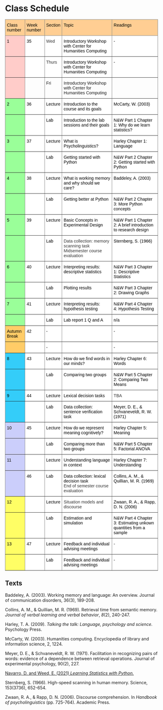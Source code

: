 # Class Schedule

<style type="text/css">
.tg  {border-collapse:collapse;border-spacing:0;}
.tg td{border-color:black;border-style:solid;border-width:1px;font-family:Arial, sans-serif;font-size:14px;
  overflow:hidden;padding:10px 5px;word-break:normal;}
.tg th{border-color:black;border-style:solid;border-width:1px;font-family:Arial, sans-serif;font-size:14px;
  font-weight:normal;overflow:hidden;padding:10px 5px;word-break:normal;}
.tg .tg-5k28{background-color:#9AFF99;border-color:inherit;color:#333;text-align:left;vertical-align:top}
.tg .tg-acii{background-color:#FFF;border-color:inherit;color:#333;text-align:left;vertical-align:top}
.tg .tg-3aje{background-color:#FFFE65;border-color:inherit;color:#333;text-align:left;vertical-align:top}
.tg .tg-cnto{background-color:#FFCE93;border-color:inherit;color:#333;text-align:left;vertical-align:top}
.tg .tg-j7vb{background-color:#FFCC67;border-color:inherit;color:#333;text-align:left;vertical-align:top}
.tg .tg-7eta{background-color:#ffccc9;border-color:inherit;color:#333;text-align:left;vertical-align:top}
.tg .tg-90e1{background-color:#ffccc9;border-color:inherit;text-align:left;vertical-align:top}
.tg .tg-0pky{border-color:inherit;text-align:left;vertical-align:top}
.tg .tg-hlfh{background-color:#34CDF9;border-color:inherit;color:#333;text-align:left;vertical-align:top}
.tg .tg-qg79{background-color:#CBCEFB;border-color:inherit;color:#333;text-align:left;vertical-align:top}
</style>
<table class="tg">
<thead>
  <tr>
    <th class="tg-cnto"><span style="font-weight:400;font-style:normal;text-decoration:none;color:black">Class number</span></th>
    <th class="tg-cnto"><span style="font-weight:400;font-style:normal;text-decoration:none;color:black">Week number</span></th>
    <th class="tg-cnto"><span style="font-weight:400;font-style:normal;text-decoration:none;color:black">Section</span></th>
    <th class="tg-cnto"><span style="font-weight:400;font-style:normal;text-decoration:none;color:black">Topic</span></th>
    <th class="tg-cnto"><span style="font-weight:400;font-style:normal;text-decoration:none;color:black">Readings</span></th>
  </tr>
</thead>
<tbody>
  <tr>
    <td class="tg-7eta"><span style="font-weight:400;font-style:normal;text-decoration:none;color:black">1</span></td>
    <td class="tg-acii"><span style="font-weight:400;font-style:normal;text-decoration:none;color:black">35</span></td>
    <td class="tg-acii">Wed</td>
    <td class="tg-acii"><span style="font-weight:400;font-style:normal;text-decoration:none;color:black">Introductory Workshop with Center for Humanities Computing</span></td>
    <td class="tg-acii"><span style="font-weight:400;font-style:normal;text-decoration:none;color:black">-</span></td>
  </tr>
  <tr>
    <td class="tg-7eta"></td>
    <td class="tg-acii"></td>
    <td class="tg-acii">Thurs</td>
    <td class="tg-acii"><span style="font-weight:400;font-style:normal;text-decoration:none;color:black">Introductory Workshop with Center for Humanities Computing</span></td>
    <td class="tg-acii"><span style="font-weight:400;font-style:normal;text-decoration:none;color:black">-</span></td>
  </tr>
  <tr>
    <td class="tg-90e1"></td>
    <td class="tg-0pky"></td>
    <td class="tg-0pky">Fri</td>
    <td class="tg-0pky"><span style="font-weight:normal;font-style:normal;text-decoration:none">Introductory Workshop with Center for Humanities Computing</span></td>
    <td class="tg-0pky"></td>
  </tr>
  <tr>
    <td class="tg-5k28"><span style="font-weight:400;font-style:normal;text-decoration:none;color:black">2</span></td>
    <td class="tg-acii"><span style="font-weight:400;font-style:normal;text-decoration:none;color:black">36</span></td>
    <td class="tg-acii"><span style="font-weight:400;font-style:normal;text-decoration:none;color:black">Lecture</span></td>
    <td class="tg-acii"><span style="font-weight:400;font-style:normal;text-decoration:none;color:black">Introduction to the course and its goals</span></td>
    <td class="tg-acii"><span style="font-weight:400;font-style:normal;text-decoration:none;color:black">McCarty, W. (2003)</span></td>
  </tr>
  <tr>
    <td class="tg-5k28"></td>
    <td class="tg-acii"></td>
    <td class="tg-acii"><span style="font-weight:400;font-style:normal;text-decoration:none;color:black">Lab</span></td>
    <td class="tg-acii"><span style="font-weight:400;font-style:normal;text-decoration:none;color:black">Introduction to the lab sessions and their goals</span></td>
    <td class="tg-acii"><span style="font-weight:400;font-style:normal;text-decoration:none;color:black">N&amp;W Part 1 Chapter 1: Why do we learn statistics?</span></td>
  </tr>
  <tr>
    <td class="tg-5k28"><span style="font-weight:400;font-style:normal;text-decoration:none;color:black">3</span></td>
    <td class="tg-acii"><span style="font-weight:400;font-style:normal;text-decoration:none;color:black">37</span></td>
    <td class="tg-acii"><span style="font-weight:400;font-style:normal;text-decoration:none;color:black">Lecture</span></td>
    <td class="tg-acii"><span style="font-weight:400;font-style:normal;text-decoration:none;color:black">What is Psycholinguistics?</span></td>
    <td class="tg-acii"><span style="font-weight:400;font-style:normal;text-decoration:none;color:black">Harley Chapter 1: Language</span></td>
  </tr>
  <tr>
    <td class="tg-5k28"></td>
    <td class="tg-acii"></td>
    <td class="tg-acii"><span style="font-weight:400;font-style:normal;text-decoration:none;color:black">Lab</span></td>
    <td class="tg-acii"><span style="font-weight:400;font-style:normal;text-decoration:none;color:black">Getting started with Python</span></td>
    <td class="tg-acii"><span style="font-weight:400;font-style:normal;text-decoration:none;color:black">N&amp;W Part 2 Chapter 2: Getting started with Python</span></td>
  </tr>
  <tr>
    <td class="tg-5k28"><span style="font-weight:400;font-style:normal;text-decoration:none;color:black">4</span></td>
    <td class="tg-acii"><span style="font-weight:400;font-style:normal;text-decoration:none;color:black">38</span></td>
    <td class="tg-acii"><span style="font-weight:400;font-style:normal;text-decoration:none;color:black">Lecture</span></td>
    <td class="tg-acii"><span style="font-weight:400;font-style:normal;text-decoration:none;color:black">What is working memory and why should we care?</span></td>
    <td class="tg-acii"><span style="font-weight:400;font-style:normal;text-decoration:none;color:black">Baddeley, A. (2003)</span></td>
  </tr>
  <tr>
    <td class="tg-5k28"></td>
    <td class="tg-acii"></td>
    <td class="tg-acii"><span style="font-weight:400;font-style:normal;text-decoration:none;color:black">Lab</span></td>
    <td class="tg-acii"><span style="font-weight:400;font-style:normal;text-decoration:none;color:black">Getting better at Python</span></td>
    <td class="tg-acii"><span style="font-weight:400;font-style:normal;text-decoration:none;color:black">N&amp;W Part 2 Chapter 3: More Python concepts</span></td>
  </tr>
  <tr>
    <td class="tg-5k28"><span style="font-weight:400;font-style:normal;text-decoration:none;color:black">5</span></td>
    <td class="tg-acii"><span style="font-weight:400;font-style:normal;text-decoration:none;color:black">39</span></td>
    <td class="tg-acii"><span style="font-weight:400;font-style:normal;text-decoration:none;color:black">Lecture</span></td>
    <td class="tg-acii"><span style="font-weight:400;font-style:normal;text-decoration:none;color:black">Basic Concepts in Experimental Design</span></td>
    <td class="tg-acii"><span style="font-weight:400;font-style:normal;text-decoration:none;color:black">N&amp;W Part 1 Chapter 2: A brief introduction to research design</span></td>
  </tr>
  <tr>
    <td class="tg-5k28"></td>
    <td class="tg-acii"></td>
    <td class="tg-acii"><span style="font-weight:400;font-style:normal;text-decoration:none;color:black">Lab</span></td>
    <td class="tg-acii">Data collection: memory scanning task<br>Midsemester course evaluation</td>
    <td class="tg-acii"><span style="font-weight:400;font-style:normal;text-decoration:none;color:black">Sternberg, S. (1966)</span></td>
  </tr>
  <tr>
    <td class="tg-5k28"><span style="font-weight:400;font-style:normal;text-decoration:none;color:black">6</span></td>
    <td class="tg-acii"><span style="font-weight:400;font-style:normal;text-decoration:none;color:black">40</span></td>
    <td class="tg-acii"><span style="font-weight:400;font-style:normal;text-decoration:none;color:black">Lecture</span></td>
    <td class="tg-acii"><span style="font-weight:400;font-style:normal;text-decoration:none;color:black">Interpreting results: descriptive statistics</span></td>
    <td class="tg-acii"><span style="font-weight:400;font-style:normal;text-decoration:none;color:black">N&amp;W Part 3 Chapter 1: Descriptive Statistics</span></td>
  </tr>
  <tr>
    <td class="tg-5k28"></td>
    <td class="tg-acii"></td>
    <td class="tg-acii"><span style="font-weight:400;font-style:normal;text-decoration:none;color:black">Lab</span></td>
    <td class="tg-acii"><span style="font-weight:400;font-style:normal;text-decoration:none;color:black">Plotting results</span></td>
    <td class="tg-acii"><span style="font-weight:400;font-style:normal;text-decoration:none;color:black">N&amp;W Part 3 Chapter 2: Drawing Graphs</span></td>
  </tr>
  <tr>
    <td class="tg-5k28"><span style="font-weight:400;font-style:normal;text-decoration:none;color:black">7</span></td>
    <td class="tg-acii"><span style="font-weight:400;font-style:normal;text-decoration:none;color:black">41</span></td>
    <td class="tg-acii"><span style="font-weight:400;font-style:normal;text-decoration:none;color:black">Lecture</span></td>
    <td class="tg-acii"><span style="font-weight:400;font-style:normal;text-decoration:none;color:black">Interpreting results: hypothesis testing</span></td>
    <td class="tg-acii"><span style="font-weight:400;font-style:normal;text-decoration:none;color:black">N&amp;W Part 4 Chapter 4: Hypothesis Testing</span></td>
  </tr>
  <tr>
    <td class="tg-5k28"></td>
    <td class="tg-acii"></td>
    <td class="tg-acii"><span style="font-weight:400;font-style:normal;text-decoration:none;color:black">Lab</span></td>
    <td class="tg-acii"><span style="font-weight:400;font-style:normal;text-decoration:none;color:black">Lab report 1 Q and A</span></td>
    <td class="tg-acii"><span style="font-weight:400;font-style:normal;text-decoration:none;color:black">n/a</span></td>
  </tr>
  <tr>
    <td class="tg-j7vb"><span style="font-weight:400;font-style:normal;text-decoration:none;color:black">Autumn Break</span></td>
    <td class="tg-acii"><span style="font-weight:400;font-style:normal;text-decoration:none;color:black">42</span></td>
    <td class="tg-acii"><span style="font-weight:400;font-style:normal;text-decoration:none;color:black">-</span></td>
    <td class="tg-acii"></td>
    <td class="tg-acii"><span style="font-weight:400;font-style:normal;text-decoration:none;color:black">-</span></td>
  </tr>
  <tr>
    <td class="tg-j7vb"></td>
    <td class="tg-acii"></td>
    <td class="tg-acii"><span style="font-weight:400;font-style:normal;text-decoration:none;color:black">-</span></td>
    <td class="tg-acii"></td>
    <td class="tg-acii"><span style="font-weight:400;font-style:normal;text-decoration:none;color:black">-</span></td>
  </tr>
  <tr>
    <td class="tg-hlfh"><span style="font-weight:400;font-style:normal;text-decoration:none;color:black">8</span></td>
    <td class="tg-acii"><span style="font-weight:400;font-style:normal;text-decoration:none;color:black">43</span></td>
    <td class="tg-acii"><span style="font-weight:400;font-style:normal;text-decoration:none;color:black">Lecture</span></td>
    <td class="tg-acii"><span style="font-weight:400;font-style:normal;text-decoration:none;color:black">How do we find words in our minds?</span></td>
    <td class="tg-acii"><span style="font-weight:400;font-style:normal;text-decoration:none;color:black">Harley Chapter 6: Words</span></td>
  </tr>
  <tr>
    <td class="tg-hlfh"></td>
    <td class="tg-acii"></td>
    <td class="tg-acii"><span style="font-weight:400;font-style:normal;text-decoration:none;color:black">Lab</span></td>
    <td class="tg-acii"><span style="font-weight:400;font-style:normal;text-decoration:none;color:black">Comparing two groups</span></td>
    <td class="tg-acii"><span style="font-weight:400;font-style:normal;text-decoration:none;color:black">N&amp;W Part 5 Chapter 2: Comparing Two Means</span></td>
  </tr>
  <tr>
    <td class="tg-hlfh"><span style="font-weight:400;font-style:normal;text-decoration:none;color:black">9</span></td>
    <td class="tg-acii"><span style="font-weight:400;font-style:normal;text-decoration:none;color:black">44</span></td>
    <td class="tg-acii"><span style="font-weight:400;font-style:normal;text-decoration:none;color:black">Lecture</span></td>
    <td class="tg-acii"><span style="font-weight:400;font-style:normal;text-decoration:none;color:black">Lexical decision tasks</span></td>
    <td class="tg-acii">TBA</td>
  </tr>
  <tr>
    <td class="tg-hlfh"></td>
    <td class="tg-acii"></td>
    <td class="tg-acii"><span style="font-weight:400;font-style:normal;text-decoration:none;color:black">Lab</span></td>
    <td class="tg-acii"><span style="font-weight:400;font-style:normal;text-decoration:none;color:black">Data collection: sentence verification task</span></td>
    <td class="tg-acii"><span style="font-weight:400;font-style:normal;text-decoration:none;color:black">Meyer, D. E., &amp; Schvaneveldt, R. W. (1971)</span></td>
  </tr>
  <tr>
    <td class="tg-qg79"><span style="font-weight:400;font-style:normal;text-decoration:none;color:black">10</span></td>
    <td class="tg-acii"><span style="font-weight:400;font-style:normal;text-decoration:none;color:black">45</span></td>
    <td class="tg-acii"><span style="font-weight:400;font-style:normal;text-decoration:none;color:black">Lecture</span></td>
    <td class="tg-acii"><span style="font-weight:400;font-style:normal;text-decoration:none;color:black">How do we represent meaning cognitively?</span></td>
    <td class="tg-acii"><span style="font-weight:400;font-style:normal;text-decoration:none;color:black">Harley Chapter 5: Meaning</span></td>
  </tr>
  <tr>
    <td class="tg-qg79"></td>
    <td class="tg-acii"></td>
    <td class="tg-acii"><span style="font-weight:400;font-style:normal;text-decoration:none;color:black">Lab</span></td>
    <td class="tg-acii"><span style="font-weight:400;font-style:normal;text-decoration:none;color:black">Comparing more than two groups</span></td>
    <td class="tg-acii"><span style="font-weight:400;font-style:normal;text-decoration:none;color:black">N&amp;W Part 5 Chapter 5: Factorial ANOVA</span></td>
  </tr>
  <tr>
    <td class="tg-qg79"><span style="font-weight:400;font-style:normal;text-decoration:none;color:black">11</span></td>
    <td class="tg-acii"></td>
    <td class="tg-acii"><span style="font-weight:400;font-style:normal;text-decoration:none;color:black">Lecture</span></td>
    <td class="tg-acii"><span style="font-weight:400;font-style:normal;text-decoration:none;color:black">Understanding language in context</span></td>
    <td class="tg-acii"><span style="font-weight:400;font-style:normal;text-decoration:none;color:black">Harley Chapter 7: Understanding</span></td>
  </tr>
  <tr>
    <td class="tg-qg79"></td>
    <td class="tg-acii"><span style="font-weight:400;font-style:normal;text-decoration:none;color:black">46</span></td>
    <td class="tg-acii"><span style="font-weight:400;font-style:normal;text-decoration:none;color:black">Lab</span></td>
    <td class="tg-acii"><span style="font-weight:400;font-style:normal;text-decoration:none;color:black">Data collection: lexical decision task</span><br><span style="font-weight:normal;font-style:normal;text-decoration:none">End of semester course evaluation</span></td>
    <td class="tg-acii"><span style="font-weight:400;font-style:normal;text-decoration:none;color:black">Collins, A. M., &amp; Quillian, M. R. (1969)</span></td>
  </tr>
  <tr>
    <td class="tg-3aje"><span style="font-weight:400;font-style:normal;text-decoration:none;color:black">12</span></td>
    <td class="tg-acii"></td>
    <td class="tg-acii"><span style="font-weight:400;font-style:normal;text-decoration:none;color:black">Lecture</span></td>
    <td class="tg-acii">Situation models and discourse</td>
    <td class="tg-acii"><span style="font-weight:400;font-style:normal;text-decoration:none;color:black">Zwaan, R. A., &amp; Rapp, D. N. (2006)</span></td>
  </tr>
  <tr>
    <td class="tg-3aje"></td>
    <td class="tg-acii"></td>
    <td class="tg-acii"><span style="font-weight:400;font-style:normal;text-decoration:none;color:black">Lab</span></td>
    <td class="tg-acii"><span style="font-weight:400;font-style:normal;text-decoration:none;color:black">Estimation and simulation</span></td>
    <td class="tg-acii"><span style="font-weight:400;font-style:normal;text-decoration:none;color:black">N&amp;W Part 4 Chapter 3: Estimating unkown quantities from a sample</span></td>
  </tr>
  <tr>
    <td class="tg-3aje"><span style="font-weight:400;font-style:normal;text-decoration:none;color:black">13</span></td>
    <td class="tg-acii"><span style="font-weight:400;font-style:normal;text-decoration:none;color:black">47</span></td>
    <td class="tg-acii"><span style="font-weight:400;font-style:normal;text-decoration:none;color:black">Lecture</span></td>
    <td class="tg-acii"><span style="font-weight:400;font-style:normal;text-decoration:none;color:black">Feedback and individual advising meetings</span></td>
    <td class="tg-acii"><span style="font-weight:400;font-style:normal;text-decoration:none;color:black">-</span></td>
  </tr>
  <tr>
    <td class="tg-3aje"></td>
    <td class="tg-acii"></td>
    <td class="tg-acii"><span style="font-weight:400;font-style:normal;text-decoration:none;color:black">Lab</span></td>
    <td class="tg-acii"><span style="font-weight:400;font-style:normal;text-decoration:none;color:black">Feedback and individual advising meetings</span></td>
    <td class="tg-acii"><span style="font-weight:400;font-style:normal;text-decoration:none;color:black">-</span></td>
  </tr>
</tbody>
</table>

## Texts


Baddeley, A. (2003). Working memory and language: An overview. Journal of communication disorders, 36(3), 189-208.

Collins, A. M., & Quillian, M. R. (1969). Retrieval time from semantic memory. _Journal of verbal learning and verbal behavior_, _8_(2), 240-247.

Harley, T. A. (2009). _Talking the talk: Language, psychology and science._ Psychology Press.

McCarty, W. (2003). Humanities computing. Encyclopedia of library and information science, 2, 1224.

Meyer, D. E., & Schvaneveldt, R. W. (1971). Facilitation in recognizing pairs of words: evidence of a dependence between retrieval operations. Journal of experimental psychology, 90(2), 227.

[Navarro, D. and Weed, E. (2021) _Learning Statistics with Python._](https://ethanweed.github.io/pythonbook/landingpage.html)

Sternberg, S. (1966). High-speed scanning in human memory. Science, 153(3736), 652-654.

Zwaan, R. A., & Rapp, D. N. (2006). Discourse comprehension. In _Handbook of psycholinguistics_ (pp. 725-764). Academic Press.